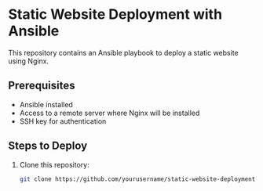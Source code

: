 # Static Website Deployment with Ansible

This repository contains an Ansible playbook to deploy a static website using Nginx.

## Prerequisites

- Ansible installed
- Access to a remote server where Nginx will be installed
- SSH key for authentication

## Steps to Deploy

1. Clone this repository:

   ```bash
   git clone https://github.com/yourusername/static-website-deployment.git
